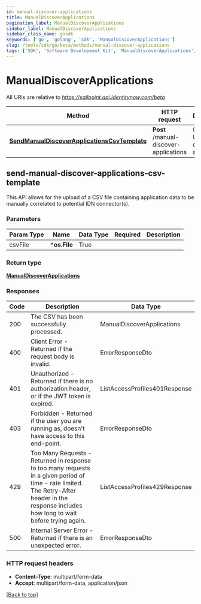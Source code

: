 ```yaml
---
id: manual-discover-applications
title: ManualDiscoverApplications
pagination_label: ManualDiscoverApplications
sidebar_label: ManualDiscoverApplications
sidebar_class_name: gosdk
keywords: ['go', 'golang', 'sdk', 'ManualDiscoverApplications'] 
slug: /tools/sdk/go/beta/methods/manual-discover-applications
tags: ['SDK', 'Software Development Kit', 'ManualDiscoverApplications']
---
```



# ManualDiscoverApplications

All URIs are relative to *https://sailpoint.api.identitynow.com/beta*

Method | HTTP request | Description
------------- | ------------- | -------------
[**SendManualDiscoverApplicationsCsvTemplate**](#send-manual-discover-applications-csv-template) | **Post** /manual-discover-applications | CSV Upload to discover applications



## send-manual-discover-applications-csv-template


This API allows for the upload of a CSV file containing application data to be manually correlated to potential IDN connector(s).

### Parameters 
Param Type | Name | Data Type | Required  | Description
------------- | ------------- | ------------- | ------------- | ------------- 
   | csvFile | ***os.File** | True  | 

	
### Return type

[**ManualDiscoverApplications**](../models/manual-discover-applications)

### Responses
Code | Description  | Data Type
------------- | ------------- | -------------
200 | The CSV has been successfully processed. | ManualDiscoverApplications
400 | Client Error - Returned if the request body is invalid. | ErrorResponseDto
401 | Unauthorized - Returned if there is no authorization header, or if the JWT token is expired. | ListAccessProfiles401Response
403 | Forbidden - Returned if the user you are running as, doesn&#39;t have access to this end-point. | ErrorResponseDto
429 | Too Many Requests - Returned in response to too many requests in a given period of time - rate limited. The Retry-After header in the response includes how long to wait before trying again. | ListAccessProfiles429Response
500 | Internal Server Error - Returned if there is an unexpected error. | ErrorResponseDto


### HTTP request headers

- **Content-Type**: multipart/form-data
- **Accept**: multipart/form-data, application/json

[[Back to top]](#) 

